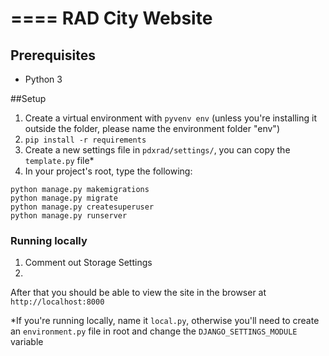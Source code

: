====
RAD City Website
====

## Prerequisites
- Python 3


##Setup

1. Create a virtual environment with `pyvenv env` (unless you're installing it outside the folder, please name the environment folder "env")
2. `pip install -r requirements`
3. Create a new settings file in `pdxrad/settings/`, you can copy the `template.py` file*
4. In your project's root, type the following:

```
python manage.py makemigrations
python manage.py migrate
python manage.py createsuperuser
python manage.py runserver
```

### Running locally

1. Comment out Storage Settings
2.

After that you should be able to view the site in the browser at `http://localhost:8000`

*If you're running locally, name it `local.py`, otherwise you'll need to create an `environment.py` file in root and change the `DJANGO_SETTINGS_MODULE` variable
